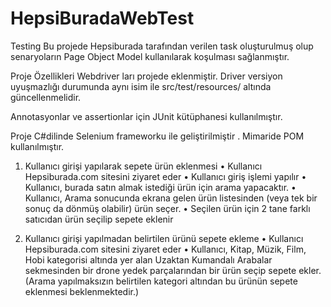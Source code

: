 # HepsiBuradaWebTest
 Testing
Bu projede Hepsiburada tarafından verilen task oluşturulmuş olup senaryoların Page Object Model kullanılarak koşulması sağlanmıştır.

Proje Özellikleri
Webdriver ları projede eklenmiştir. Driver versiyon uyuşmazlığı durumunda aynı isim ile src/test/resources/ altında güncellenmelidir.



Annotasyonlar ve assertionlar için JUnit kütüphanesi kullanılmıştır.

Proje C#dilinde Selenium frameworku ile geliştirilmiştir . Mimaride POM kullanılmıştır.

 1) Kullanıcı girişi yapılarak sepete ürün eklenmesi
• Kullanıcı Hepsiburada.com sitesini ziyaret eder
• Kullanıcı giriş işlemi yapılır
• Kullanıcı, burada satın almak istediği ürün için arama yapacaktır.
• Kullanıcı, Arama sonucunda ekrana gelen ürün listesinden (veya tek bir sonuç da dönmüş
olabilir) ürün seçer.
• Seçilen ürün için 2 tane farklı satıcıdan ürün seçilip sepete eklenir

 2) Kullanıcı girişi yapılmadan belirtilen ürünü sepete ekleme
• Kullanıcı Hepsiburada.com sitesini ziyaret eder
• Kullanıcı, Kitap, Müzik, Film, Hobi kategorisi altında yer alan Uzaktan Kumandalı Arabalar
sekmesinden bir drone yedek parçalarından bir ürün seçip sepete ekler. (Arama
yapılmaksızın belirtilen kategori altından bu ürünün sepete eklenmesi beklenmektedir.) 
